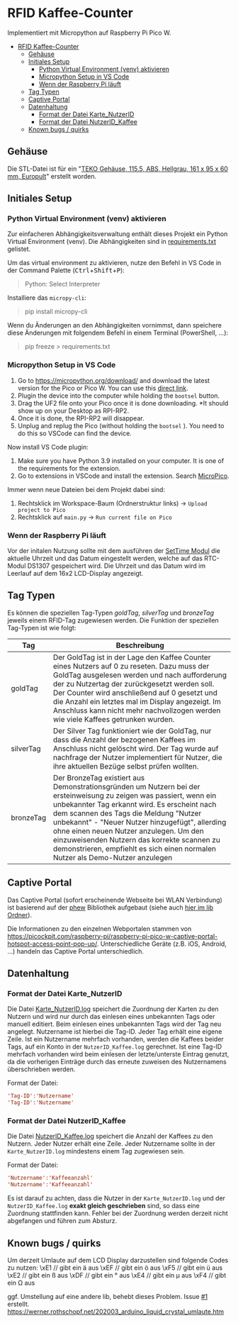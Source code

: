 # RFID Kaffee-Counter

Implementiert mit Micropython auf Raspberry Pi Pico W.

- [RFID Kaffee-Counter](#rfid-kaffee-counter)
  - [Gehäuse](#gehäuse)
  - [Initiales Setup](#initiales-setup)
    - [Python Virtual Environment (venv) aktivieren](#python-virtual-environment-venv-aktivieren)
    - [Micropython Setup in VS Code](#micropython-setup-in-vs-code)
    - [Wenn der Raspberry Pi läuft](#wenn-der-raspberry-pi-läuft)
  - [Tag Typen](#tag-typen)
  - [Captive Portal](#captive-portal)
  - [Datenhaltung](#datenhaltung)
    - [Format der Datei Karte\_NutzerID](#format-der-datei-karte_nutzerid)
    - [Format der Datei NutzerID\_Kaffee](#format-der-datei-nutzerid_kaffee)
  - [Known bugs / quirks](#known-bugs--quirks)

## Gehäuse

Die STL-Datei ist für ein "[TEKO Gehäuse, 115.5, ABS, Hellgrau, 161 x 95 x 60 mm, Europult](https://www.pollin.de/p/teko-gehaeuse-115-5-abs-hellgrau-161-x-95-x-60-mm-europult-460938)" erstellt worden.

## Initiales Setup

### Python Virtual Environment (venv) aktivieren

Zur einfacheren Abhängigkeitsverwaltung enthält dieses Projekt ein Python Virtual Environment (venv). Die Abhängigkeiten sind in [requirements.txt](requirements.txt) gelistet.

Um das virtual environment zu aktivieren, nutze den Befehl in VS Code in der Command Palette (<kbd>Ctrl</kbd>+<kbd>Shift</kbd>+<kbd>P</kbd>):

> Python: Select Interpreter

Installiere das `micropy-cli`:

> pip install micropy-cli

Wenn du Änderungen an den Abhängigkeiten vornimmst, dann speichere diese Änderungen mit folgendem Befehl in einem Terminal (PowerShell, ...):

> pip freeze > requirements.txt

### Micropython Setup in VS Code

1. Go to <https://micropython.org/download/> and download the latest version for the Pico or Pico W. You can use this [direct link](https://micropython.org/download/RPI_PICO_W/).
2. Plugin the device into the computer while holding the `bootsel` button.
3. Drag the UF2 file onto your Pico once it is done downloading. *It should show up on your Desktop as RPI-RP2.
4. Once it is done, the RPI-RP2 will disappear.
5. Unplug and replug the Pico (without holding the `bootsel` ). You need to do this so VSCode can find the device.

Now install VS Code plugin:

1. Make sure you have Python 3.9 installed on your computer. It is one of the requirements for the extension.
2. Go to extensions in VSCode and install the extension. Search [MicroPico](https://marketplace.visualstudio.com/items?itemName=paulober.pico-w-go).

Immer wenn neue Dateien bei dem Projekt dabei sind:

1. Rechtsklick im Workspace-Baum (Ordnerstruktur links) -> `Upload project to Pico`
2. Rechtsklick auf `main.py` -> `Run current file on Pico`

### Wenn der Raspberry Pi läuft

Vor der initalen Nutzung sollte mit dem ausführen der [SetTime Modul](SetTime.py) die aktuelle Uhrzeit und das Datum eingestellt werden, welche auf das RTC-Modul DS1307 gespeichert wird. Die Uhrzeit und das Datum wird im Leerlauf auf dem 16x2 LCD-Display angezeigt.

## Tag Typen

Es können die speziellen Tag-Typen *goldTag*, *silverTag* und *bronzeTag* jeweils einem RFID-Tag zugewiesen werden.
Die Funktion der speziellen Tag-Typen ist wie folgt:

| Tag | Beschreibung |
| --- | --- |
| goldTag | Der GoldTag ist in der Lage den Kaffee Counter eines Nutzers auf 0 zu reseten. Dazu muss der GoldTag ausgelesen werden und nach aufforderung der zu Nutzertag der zurückgesetzt werden soll. Der Counter wird anschließend auf 0 gesetzt und die Anzahl ein letztes mal im Display angezeigt. Im Anschluss kann nicht mehr nachvollzogen werden wie viele Kaffees getrunken wurden. |
| silverTag | Der Silver Tag funktioniert wie der GoldTag, nur dass die Anzahl der bezogenen Kaffees im Anschluss nicht gelöscht wird. Der Tag wurde auf nachfrage der Nutzer implementiert für Nutzer, die ihre aktuellen Bezüge selbst prüfen wollten. |
| bronzeTag | Der BronzeTag existiert aus Demonstrationsgründen um Nutzern bei der ersteinweisung zu zeigen was passiert, wenn ein unbekannter Tag erkannt wird. Es erscheint nach dem scannen des Tags die Meldung "Nutzer unbekannt" - "Neuer Nutzer hinzugefügt", allerding ohne einen neuen Nutzer anzulegen. Um den einzuweisenden Nutzern das korrekte scannen zu demonstrieren, empfiehlt es sich einen normalen Nutzer als Demo-Nutzer anzulegen |

## Captive Portal

Das Captive Portal (sofort erscheinende Webseite bei WLAN Verbindung) ist basierend auf der [phew](https://github.com/pimoroni/phew/) Bibliothek aufgebaut (siehe auch [hier im lib Ordner](lib/phew/LICENSE)).

Die Informationen zu den einzelnen Webportalen stammen von <https://picockpit.com/raspberry-pi/raspberry-pi-pico-w-captive-portal-hotspot-access-point-pop-up/>. Unterschiedliche Geräte (z.B. iOS, Android, ...) handeln das Captive Portal unterschiedlich.

## Datenhaltung

### Format der Datei Karte_NutzerID

Die Datei [Karte_NutzerID.log](Logs/Karte_NutzerID.log) speichert die Zuordnung der Karten zu den Nutzern und wird nur durch das einlesen eines unbekannten Tags oder manuell editiert. Beim einlesen eines unbekannten Tags wird der Tag neu angelegt. Nutzername ist hierbei die Tag-ID.
Jeder Tag erhält eine eigene Zeile. Ist ein Nutzername mehrfach vorhanden, werden die Kaffees beider Tags, auf ein Konto in der `NutzerID_Kaffee.log` gerechnet. Ist eine Tag-ID mehrfach vorhanden wird beim einlesen der letzte/unterste Eintrag genutzt, da die vorherigen Einträge durch das erneute zuweisen des Nutzernamens überschrieben werden.

Format der Datei:

```ini
'Tag-ID':'Nutzername'
'Tag-ID':'Nutzername'
```

### Format der Datei NutzerID_Kaffee

Die Datei [NutzerID_Kaffee.log](Logs/NutzerID_Kaffee.log) speichert die Anzahl der Kaffees zu den Nutzern. Jeder Nutzer erhält eine Zeile. Jeder Nutzername sollte in der `Karte_NutzerID.log` mindestens einem Tag zugewiesen sein.

Format der Datei:

```ini
'Nutzername':'Kaffeeanzahl'
'Nutzername':'Kaffeeanzahl'
```

Es ist darauf zu achten, dass die Nutzer in der `Karte_NutzerID.log` und der `NutzerID_Kaffee.log` **exakt gleich geschrieben** sind, so dass eine Zuordnung stattfinden kann. Fehler bei der Zuordnung werden derzeit nicht abgefangen und führen zum Absturz.

## Known bugs / quirks

Um derzeit Umlaute auf dem LCD Display darzustellen sind folgende Codes zu nutzen:
\xE1 // gibt ein ä aus
\xEF // gibt ein ö aus
\xF5 // gibt ein ü aus
\xE2 // gibt ein ß aus
\xDF // gibt ein ° aus
\xE4 // gibt ein µ aus
\xF4 // gibt ein Ω aus

ggf. Umstellung auf eine andere lib, behebt dieses Problem. Issue [#1](https://github.com/SimJaaenis/Kaffee-Counter/issues/1) erstellt.
<https://werner.rothschopf.net/202003_arduino_liquid_crystal_umlaute.htm>
